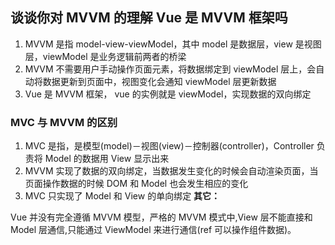 ## 谈谈你对 MVVM 的理解 Vue 是 MVVM 框架吗

1. MVVM 是指 model-view-viewModel，其中 model 是数据层，view 是视图层，viewModel 是业务逻辑前两者的桥梁
2. MVVM 不需要用户手动操作页面元素，将数据绑定到 viewModel 层上，会自动将数据更新到页面中，视图变化会通知 viewModel 层更新数据
3. Vue 是 MVVM 框架， vue 的实例就是 viewModel，实现数据的双向绑定

### MVC 与 MVVM 的区别

1. MVC 是指，是模型(model)－视图(view)－控制器(controller)，Controller 负责将 Model 的数据用 View 显示出来
2. MVVM 实现了数据的双向绑定，当数据发生变化的时候会自动渲染页面，当页面操作数据的时候 DOM 和 Model 也会发生相应的变化
3. MVC 只实现了 Model 和 View 的单向绑定
   **其它：**

Vue 并没有完全遵循 MVVM 模型，严格的 MVVM 模式中,View 层不能直接和 Model 层通信,只能通过 ViewModel 来进行通信(ref 可以操作组件数据)。
